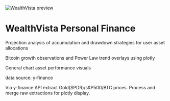 ![WealthVista preview](streamlit_wealthvista/wealth_vista_image.png)

# WealthVista Personal Finance

Projection analysis of accumulation and drawdown strategies for user asset allocations 

Bitcoin growth observations and Power Law trend overlays using plotly

General chart asset performance visuals

data source: y-finance


Via y-finance API extract Gold(SPDR)/s&P500/BTC prices. Process and merge raw extractions for plotly display.


